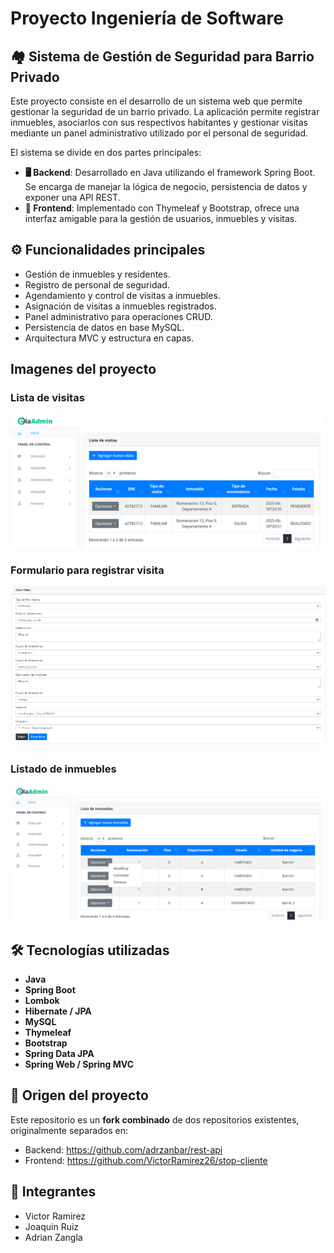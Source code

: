 # Proyecto Ingeniería de Software
## 🏘️ Sistema de Gestión de Seguridad para Barrio Privado

Este proyecto consiste en el desarrollo de un sistema web que permite gestionar la seguridad de un barrio privado. La aplicación permite registrar inmuebles, asociarlos con sus respectivos habitantes y gestionar visitas mediante un panel administrativo utilizado por el personal de seguridad.

El sistema se divide en dos partes principales:

- **🖥️ Backend**: Desarrollado en Java utilizando el framework Spring Boot. Se encarga de manejar la lógica de negocio, persistencia de datos y exponer una API REST.
- **🎨 Frontend**: Implementado con Thymeleaf y Bootstrap, ofrece una interfaz amigable para la gestión de usuarios, inmuebles y visitas.

## ⚙️ Funcionalidades principales

- Gestión de inmuebles y residentes.
- Registro de personal de seguridad.
- Agendamiento y control de visitas a inmuebles.
- Asignación de visitas a inmuebles registrados.
- Panel administrativo para operaciones CRUD.
- Persistencia de datos en base MySQL.
- Arquitectura MVC y estructura en capas.

## Imagenes del proyecto
### Lista de visitas
![Registro de visitas](/images/visitas.png)

### Formulario para registrar visita
![Registro de visitas](/images/creacion_visita.png)

### Listado de inmuebles 
![Listado de inmuebles](/images/inmuebles.png)

## 🛠️ Tecnologías utilizadas

- **Java**
- **Spring Boot**
- **Lombok**
- **Hibernate / JPA**
- **MySQL**
- **Thymeleaf**
- **Bootstrap**
- **Spring Data JPA**
- **Spring Web / Spring MVC**


## 🔄 Origen del proyecto

Este repositorio es un **fork combinado** de dos repositorios existentes, originalmente separados en:

- Backend: https://github.com/adrzanbar/rest-api
- Frontend: https://github.com/VictorRamirez26/stop-cliente

## 👥 Integrantes
- Victor Ramirez
- Joaquin Ruiz
- Adrian Zangla

